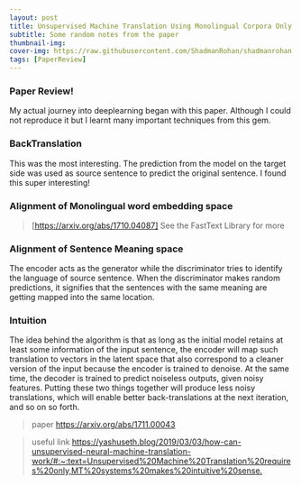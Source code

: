 ```yaml
---
layout: post
title: Unsupervised Machine Translation Using Monolingual Corpora Only!
subtitle: Some random notes from the paper
thumbnail-img: 
cover-img: https://raw.githubusercontent.com/ShadmanRohan/shadmanrohan.github.io/master/assets/img/monocorp.png
tags: [PaperReview]
---
```


### Paper Review!
My actual journey into deeplearning began with this paper. Although I could not reproduce it but I learnt many important techniques from this gem.

### BackTranslation
This was the most interesting. The prediction from the model on the target side was used as source sentence to predict the original sentence. I found this super interesting!

### Alignment of Monolingual word embedding space 
> [https://arxiv.org/abs/1710.04087]
See the FastText Library for more

### Alignment of Sentence Meaning space
The encoder acts as the generator while the discriminator tries to identify the language of source sentence. When the discriminator makes random predictions, it signifies that the sentences with the same meaning are getting mapped into the same location.

### Intuition 
The idea behind the algorithm is that as long as the initial model retains at least some information of the input sentence, the encoder will map such translation to vectors in the latent space that also correspond to a cleaner version of the input because the encoder is trained to denoise. At the same time, the decoder is trained to predict noiseless outputs, given noisy features. Putting these two things together will produce less noisy translations, which will enable better back-translations at the next iteration, and so on so forth.

> paper <https://arxiv.org/abs/1711.00043>  

> useful link <https://yashuseth.blog/2019/03/03/how-can-unsupervised-neural-machine-translation-work/#:~:text=Unsupervised%20Machine%20Translation%20requires%20only,MT%20systems%20makes%20intuitive%20sense.>
